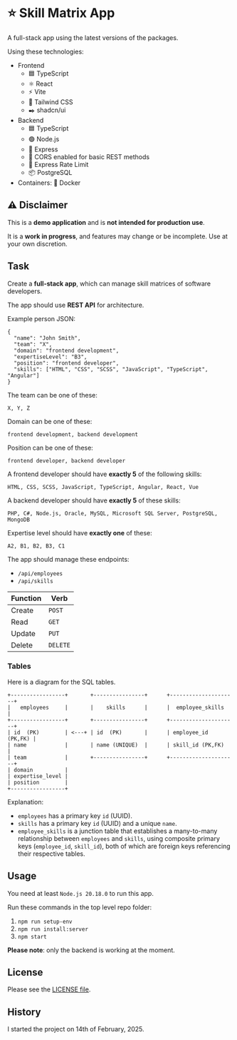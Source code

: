 # ⭐ Skill Matrix App

A full-stack app using the latest versions of the packages.

Using these technologies:

- Frontend
  - 🟦 TypeScript
  - ⚛️ React
  - ⚡ Vite
  - 🎨 Tailwind CSS
  - ✒️ shadcn/ui
- Backend
  - 🟦 TypeScript
  - 🟢 Node.js
  - 🚀 Express
  - 🚨 CORS enabled for basic REST methods
  - 🚦 Express Rate Limit
  - 📦 PostgreSQL
- Containers: 🐳 Docker

## ⚠️ Disclaimer

This is a **demo application** and is **not intended for production use**.

It is a **work in progress**, and features may change or be incomplete. Use at your own discretion.

## Task

Create a **full-stack app**, which can manage skill matrices of software developers.

The app should use **REST API** for architecture.

Example person JSON:

```
{
  "name": "John Smith",
  "team": "X",
  "domain": "frontend development",
  "expertiseLevel": "B3",
  "position": "frontend developer",
  "skills": ["HTML", "CSS", "SCSS", "JavaScript", "TypeScript", "Angular"]
}
```

The team can be one of these:

```
X, Y, Z
```

Domain can be one of these:

```
frontend development, backend development
```

Position can be one of these:

```
frontend developer, backend developer
```

A frontend developer should have **exactly 5** of the following skills:

```
HTML, CSS, SCSS, JavaScript, TypeScript, Angular, React, Vue
```

A backend developer should have **exactly 5** of these skills:

```
PHP, C#, Node.js, Oracle, MySQL, Microsoft SQL Server, PostgreSQL, MongoDB
```

Expertise level should have **exactly one** of these:

```
A2, B1, B2, B3, C1
```

The app should manage these endpoints:

- `/api/employees`
- `/api/skills`

| Function | Verb     |
| -------- | -------- |
| Create   | `POST`   |
| Read     | `GET`    |
| Update   | `PUT`    |
| Delete   | `DELETE` |

### Tables

Here is a diagram for the SQL tables.

```
+-----------------+       +----------------+      +---------------------+
|   employees     |       |    skills      |      |  employee_skills    |
+-----------------+       +----------------+      +---------------------+
| id  (PK)        | <---+ | id  (PK)       |      | employee_id (PK,FK) |
| name            |       | name (UNIQUE)  |      | skill_id (PK,FK)    |
| team            |       +----------------+      +---------------------+
| domain          |
| expertise_level |
| position        |
+-----------------+
```

Explanation:

- `employees` has a primary key `id` (UUID).
- `skills` has a primary key `id` (UUID) and a unique `name`.
- `employee_skills` is a junction table that establishes a many-to-many relationship between `employees` and `skills`, using composite primary keys (`employee_id`, `skill_id`), both of which are foreign keys referencing their respective tables.

## Usage

You need at least `Node.js 20.18.0` to run this app.

Run these commands in the top level repo folder:

1. `npm run setup-env`
1. `npm run install:server`
1. `npm start`

**Please note**: only the backend is working at the moment.

## License

Please see the [LICENSE file](LICENSE).

## History

I started the project on 14th of February, 2025.
